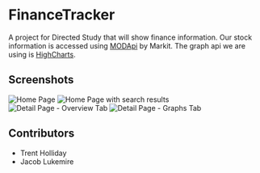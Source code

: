 # FinanceTracker
A project for Directed Study that will show finance information. Our stock information is accessed using [MODApi](http://dev.markitondemand.com/MODApis/) by Markit. The graph api we are using is [HighCharts](http://www.highcharts.com/).

## Screenshots
![Home Page](http://i.imgur.com/7jQLXCa.png "Home Page")
![Home Page with search results](http://i.imgur.com/zDQIR47.png "Home Page with search results")
![Detail Page - Overview Tab](http://i.imgur.com/HFsYFXP.png "Detail Page - Overview Tab")
![Detail Page - Graphs Tab](http://i.imgur.com/0LFWI9m.png "Detail Page - View of graphs")

## Contributors
* Trent Holliday
* Jacob Lukemire
